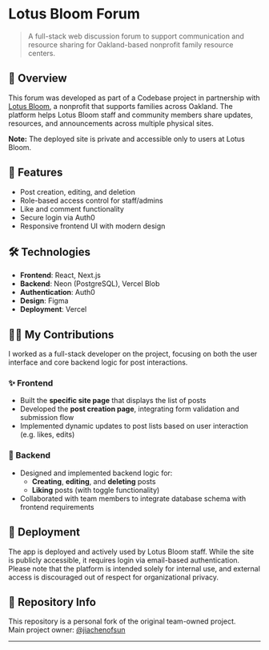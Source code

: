 # Lotus Bloom Forum

> A full-stack web discussion forum to support communication and resource sharing for Oakland-based nonprofit family resource centers.

## 🌟 Overview

This forum was developed as part of a Codebase project in partnership with [Lotus Bloom](https://www.lotusbloomfamily.org/), a nonprofit that supports families across Oakland. The platform helps Lotus Bloom staff and community members share updates, resources, and announcements across multiple physical sites.

**Note:** The deployed site is private and accessible only to users at Lotus Bloom.

## 🧩 Features

- Post creation, editing, and deletion
- Role-based access control for staff/admins
- Like and comment functionality
- Secure login via Auth0
- Responsive frontend UI with modern design

## 🛠️ Technologies

- **Frontend**: React, Next.js
- **Backend**: Neon (PostgreSQL), Vercel Blob
- **Authentication**: Auth0
- **Design**: Figma
- **Deployment**: Vercel

## 👩‍💻 My Contributions

I worked as a full-stack developer on the project, focusing on both the user interface and core backend logic for post interactions.

### ✨ Frontend
- Built the **specific site page** that displays the list of posts
- Developed the **post creation page**, integrating form validation and submission flow
- Implemented dynamic updates to post lists based on user interaction (e.g. likes, edits)

### 🧠 Backend
- Designed and implemented backend logic for:
  - **Creating**, **editing**, and **deleting** posts
  - **Liking** posts (with toggle functionality)
- Collaborated with team members to integrate database schema with frontend requirements

## 🔐 Deployment

The app is deployed and actively used by Lotus Bloom staff. While the site is publicly accessible, it requires login via email-based authentication. Please note that the platform is intended solely for internal use, and external access is discouraged out of respect for organizational privacy.

## 🧭 Repository Info

This repository is a personal fork of the original team-owned project.  
Main project owner: [@jiachenofsun](https://github.com/jiachenofsun)

---
